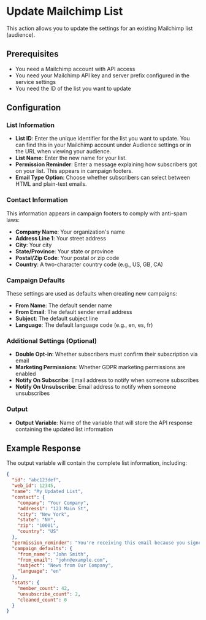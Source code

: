 # Update Mailchimp List

This action allows you to update the settings for an existing Mailchimp list (audience).

## Prerequisites

- You need a Mailchimp account with API access
- You need your Mailchimp API key and server prefix configured in the service settings
- You need the ID of the list you want to update

## Configuration

### List Information

- **List ID**: Enter the unique identifier for the list you want to update. You can find this in your Mailchimp account under Audience settings or in the URL when viewing your audience.
- **List Name**: Enter the new name for your list.
- **Permission Reminder**: Enter a message explaining how subscribers got on your list. This appears in campaign footers.
- **Email Type Option**: Choose whether subscribers can select between HTML and plain-text emails.

### Contact Information

This information appears in campaign footers to comply with anti-spam laws:

- **Company Name**: Your organization's name
- **Address Line 1**: Your street address
- **City**: Your city
- **State/Province**: Your state or province
- **Postal/Zip Code**: Your postal or zip code
- **Country**: A two-character country code (e.g., US, GB, CA)

### Campaign Defaults

These settings are used as defaults when creating new campaigns:

- **From Name**: The default sender name
- **From Email**: The default sender email address
- **Subject**: The default subject line
- **Language**: The default language code (e.g., en, es, fr)

### Additional Settings (Optional)

- **Double Opt-in**: Whether subscribers must confirm their subscription via email
- **Marketing Permissions**: Whether GDPR marketing permissions are enabled
- **Notify On Subscribe**: Email address to notify when someone subscribes
- **Notify On Unsubscribe**: Email address to notify when someone unsubscribes

### Output

- **Output Variable**: Name of the variable that will store the API response containing the updated list information

## Example Response

The output variable will contain the complete list information, including:

```json
{
  "id": "abc123def",
  "web_id": 12345,
  "name": "My Updated List",
  "contact": {
    "company": "Your Company",
    "address1": "123 Main St",
    "city": "New York",
    "state": "NY",
    "zip": "10001",
    "country": "US"
  },
  "permission_reminder": "You're receiving this email because you signed up at our website.",
  "campaign_defaults": {
    "from_name": "John Smith",
    "from_email": "john@example.com",
    "subject": "News from Our Company",
    "language": "en"
  },
  "stats": {
    "member_count": 42,
    "unsubscribe_count": 2,
    "cleaned_count": 0
  }
}
```